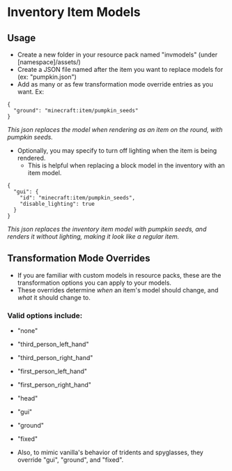 # Inventory Item Models

## Usage

- Create a new folder in your resource pack named "invmodels" (under [namespace]/assets/)
- Create a JSON file named after the item you want to replace models for (ex: "pumpkin.json")
- Add as many or as few transformation mode override entries as you want. Ex:
```
{
  "ground": "minecraft:item/pumpkin_seeds"
}
```
*This json replaces the model when rendering as an item on the round, with pumpkin seeds.*
- Optionally, you may specify to turn off lighting when the item is being rendered.
  - This is helpful when replacing a block model in the inventory with an item model.
```
{
  "gui": {
    "id": "minecraft:item/pumpkin_seeds",
    "disable_lighting": true
  }
}
```
*This json replaces the inventory item model with pumpkin seeds, and renders it without lighting, making it look like a regular item.*

## Transformation Mode Overrides
- If you are familiar with custom models in resource packs, these are the transformation options you can apply to your models.
- These overrides determine *when* an item's model should change, and *what* it should change to.
### Valid options include: 

- "none"
- "third_person_left_hand"
- "third_person_right_hand"
- "first_person_left_hand"
- "first_person_right_hand"
- "head"
- "gui"
- "ground"
- "fixed"

- Also, to mimic vanilla's behavior of tridents and spyglasses, they override "gui", "ground", and "fixed".
